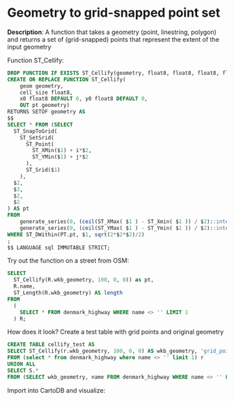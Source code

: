 # Geometry to grid-snapped point set

**Description**: A function that takes a geometry (point, linestring, polygon) and returns a set of (grid-snapped) points that represent the extent of the input geometry

Function ST_Cellify:

```sql
DROP FUNCTION IF EXISTS ST_Cellify(geometry, float8, float8, float8, float8);
CREATE OR REPLACE FUNCTION ST_Cellify(
    geom geometry,
    cell_size float8,
    x0 float8 DEFAULT 0, y0 float8 DEFAULT 0,
    OUT pt geometry)
RETURNS SETOF geometry AS
$$
SELECT * FROM (SELECT 
  ST_SnapToGrid(
    ST_SetSrid(
      ST_Point( 
        ST_XMin($1) + i*$2, 
        ST_YMin($1) + j*$2
      ),
      ST_Srid($1)
    ),
  $2, 
  $3, 
  $2, 
  $2
) AS pt
FROM
    generate_series(0, (ceil(ST_XMax( $1 ) - ST_Xmin( $1 )) / $2)::integer) AS i,
    generate_series(0, (ceil(ST_YMax( $1 ) - ST_Ymin( $1 )) / $2)::integer) AS j) PT
WHERE ST_DWithin(PT.pt, $1, sqrt(2*$2*$2)/2)
;
$$ LANGUAGE sql IMMUTABLE STRICT;
```

Try out the function on a street from OSM:

```sql
SELECT 
  ST_Cellify(R.wkb_geometry, 100, 0, 0)) as pt,
  R.name,
  ST_Length(R.wkb_geometry) AS length
FROM 
  (
	SELECT * FROM denmark_highway WHERE name <> '' LIMIT 1
  ) R;
```

How does it look? Create a test table with grid points and original geometry

```sql
CREATE TABLE cellify_test AS 
SELECT ST_Cellify(r.wkb_geometry, 100, 0, 0) AS wkb_geometry, 'grid_point' AS name 
FROM (select * from denmark_highway where name <> '' limit 1) r
UNION ALL
SELECT S.* 
FROM (SELECT wkb_geometry, name FROM denmark_highway WHERE name <> '' LIMIT 1) S
```

Import into CartoDB and visualize:

